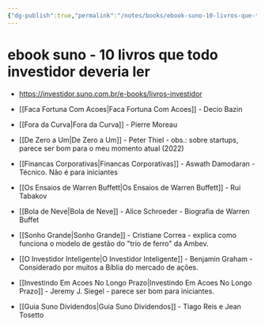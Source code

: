 ```yaml
---
{"dg-publish":true,"permalink":"/notes/books/ebook-suno-10-livros-que-todo-investidor-deveria-ler/","dgHomeLink":true,"dgPassFrontmatter":false}
---
```


# ebook suno - 10 livros que todo investidor deveria ler

- <https://investidor.suno.com.br/e-books/livros-investidor>

- [[Faca Fortuna Com Acoes|Faca Fortuna Com Acoes]] - Decio Bazin
- [[Fora da Curva|Fora da Curva]] - Pierre Moreau
- [[De Zero a Um|De Zero a Um]] - Peter Thiel - obs.: sobre startups, parece ser bom para o meu momento atual (2022)
- [[Financas Corporativas|Financas Corporativas]] - Aswath Damodaran - Técnico. Não é para iniciantes
- [[Os Ensaios de Warren Buffett|Os Ensaios de Warren Buffett]] - Rui Tabakov
- [[Bola de Neve|Bola de Neve]] - Alice Schroeder - Biografia de Warren Buffet
- [[Sonho Grande|Sonho Grande]] - Cristiane Correa - explica como funciona o modelo de gestão do "trio de ferro" da Ambev.
- [[O Investidor Inteligente|O Investidor Inteligente]] - Benjamin Graham - Considerado por muitos a Bíblia do mercado de ações.
- [[Investindo Em Acoes No Longo Prazo|Investindo Em Acoes No Longo Prazo]] - Jeremy J. Siegel - parece ser bom para iniciantes.
- [[Guia Suno Dividendos|Guia Suno Dividendos]] - Tiago Reis e Jean Tosetto